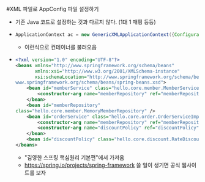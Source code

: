 #XML 파일로 AppConfig 파일 설정하기
- 기존 Java 코드로 설정하는 것과 다르지 않다. (1대 1 매핑 등등)
- ~~~java
  ApplicationContext ac = new GenericXMLApplicationContext({Configuration.XML})
  ~~~
  - 이런식으로 컨테이너를 불러오음
- ~~~xml
  <?xml version="1.0" encoding="UTF-8"?>
  <beans xmlns="http://www.springframework.org/schema/beans"
         xmlns:xsi="http://www.w3.org/2001/XMLSchema-instance"
         xsi:schemaLocation="http://www.springframework.org/schema/beans http://
  www.springframework.org/schema/beans/spring-beans.xsd">
      <bean id="memberService" class="hello.core.member.MemberServiceImpl">
          <constructor-arg name="memberRepository" ref="memberRepository" />
      </bean>
      <bean id="memberRepository"
  class="hello.core.member.MemoryMemberRepository" />
      <bean id="orderService" class="hello.core.order.OrderServiceImpl">
          <constructor-arg name="memberRepository" ref="memberRepository" />
          <constructor-arg name="discountPolicy" ref="discountPolicy" />
      </bean>
      <bean id="discountPolicy" class="hello.core.discount.RateDiscountPolicy" />
  </beans>
  ~~~
  - "김영한 스프링 핵심원리 기본편"에서 가져옴
  - https://spring.io/projects/spring-framework 쓸 일이 생기면 공식 웹사이트를 보자
  